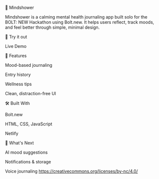 🧠 Mindshower

Mindshower is a calming mental health journaling app built solo for the BOLT: NEW Hackathon using Bolt.new.
It helps users reflect, track moods, and feel better through simple, minimal design.

🔗 Try it out

Live Demo 

🚀 Features

Mood-based journaling

Entry history

Wellness tips

Clean, distraction-free UI


🛠️ Built With

Bolt.new

HTML, CSS, JavaScript

Netlify


📌 What's Next

AI mood suggestions

Notifications & storage

Voice journaling
 https://creativecommons.org/licenses/by-nc/4.0/
